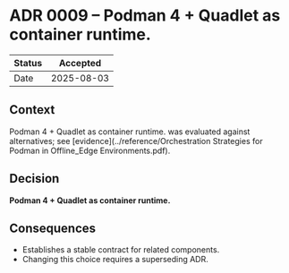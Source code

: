 # ADR 0009 – Podman 4 + Quadlet as container runtime.

| Status | Accepted |
|--------|----------|
| Date   | 2025-08-03 |

## Context
Podman 4 + Quadlet as container runtime. was evaluated against alternatives; see [evidence](../reference/Orchestration Strategies for Podman in Offline_Edge Environments.pdf).

## Decision
**Podman 4 + Quadlet as container runtime.**

## Consequences
* Establishes a stable contract for related components.  
* Changing this choice requires a superseding ADR.
